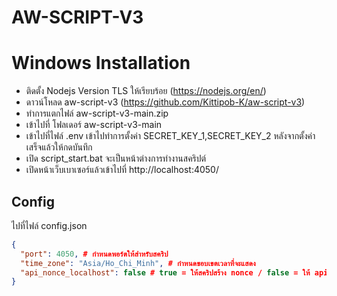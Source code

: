 # AW-SCRIPT-V3
 # Windows Installation

 - ติดตั้ง Nodejs Version TLS ให้เรียบร้อย (https://nodejs.org/en/)
 - ดาวน์โหลด aw-script-v3 (https://github.com/Kittipob-K/aw-script-v3)
 - ทำการแตกไฟล์ aw-script-v3-main.zip
 - เข้าไปที่ โฟลเดอร์ aw-script-v3-main
 - เข้าไปที่ไฟล์ .env เข้าไปทำการตั้งค่า SECRET_KEY_1,SECRET_KEY_2 หลังจากตั้งค่าเสร็จแล้วให้กดบันทึก
 - เปิด script_start.bat จะเป็นหน้าต่างการทำงานสคริปต์
 - เปิดหน้าเว็บเบาเซอร์แล้วเข้าไปที่ http://localhost:4050/

 ## Config

 ไปที่ไฟล์ config.json

 ```json
 {
   "port": 4050, # กำหนดพอร์ตให้สำหรับสคริป
   "time_zone": "Asia/Ho_Chi_Minh", # กำหนดขอบเขตเวลาที่จะแสดง
   "api_nonce_localhost": false # true = ให้สคริปสร้าง nonce / false = ให้ api-nonce สร้าง nonce (แก้ไข url ใน api-nonce.json ด้วย)
 }
 ```